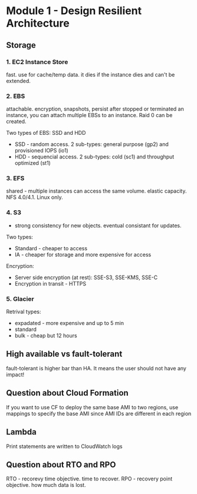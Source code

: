 # Module 1 - Design Resilient Architecture

## Storage

### 1. EC2 Instance Store
fast. use for cache/temp data. it dies if the instance dies and can't be extended.

### 2. EBS
attachable. encryption, snapshots, persist after stopped or terminated an instance, you can attach multiple EBSs to an instance. Raid 0 can be created.

Two types of EBS: SSD and HDD
* SSD - random access. 2 sub-types: general purpose (gp2) and provisioned IOPS (io1)
* HDD - sequencial access. 2 sub-types: cold (sc1) and throughput optimized (st1)

### 3. EFS
shared - multiple instances can access the same volume. elastic capacity. NFS 4.0/4.1. Linux only.

### 4. S3
* strong consistency for new objects. eventual consistant for updates.

Two types:
* Standard - cheaper to access
* IA - cheaper for storage and more expensive for access

Encryption:
* Server side encryption (at rest): SSE-S3, SSE-KMS, SSE-C
* Encryption in transit - HTTPS

### 5. Glacier
Retrival types:
* expadated - more expensive and up to 5 min
* standard
* bulk - cheap but 12 hours

## High available vs fault-tolerant
fault-tolerant is higher bar than HA. It means the user should not have any impact!

## Question about Cloud Formation
If you want to use CF to deploy the same base AMI to two regions, use mappings to specify the base AMI since AMI IDs are different in each region

##  Lambda
Print statements are written to CloudWatch logs

## Question about RTO and RPO
RTO - recorevy time objective. time to recover.
RPO - recovery point objective. how much data is lost.
